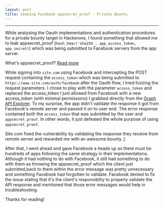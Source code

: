 ```yaml
---
layout: post
title: Leaking Facebook appsecret_proof - Private Bounty
---
```


---


While analysing the Oauth implementations and authentication procedures for a private bounty target in Hackerone, I found something 
that allowed me to leak appsecret_proof (`hash_hmac('sha256', app_access_token, app_secret)`) which was being submitted to Facebook servers 
from the app server. 

What's appsecret_proof? <a href="https://developers.facebook.com/docs/graph-api/securing-requests">Read more</a>


While signing into `site.com` using Facebook and intercepting the POST request containing the `access_token` which was being submitted to `https://www.site.com/auth/facebook` after the Oauth flow,
I tried fuzzing the request parameters. I chose to play with the parameter `access_token` and replaced the access_token I just allowed from Facebook with a new access_token (with minimal permissions) I grabbed directly
from the <a href="https://developers.facebook.com/tools/explorer/145634995501895/">Graph API Explorer</a>. To my surprise, the app didn't validate the response it got from Facebook's
remote server and passed it on to user end. The error response contained both the `access_token` that was submitted by the user and `appsecret_proof`. In other words, it just defeated the whole purpose of using `appsecret_proof`.



Site.com fixed the vulnerability by validating the response they receive from remote server and rewarded me with an awesome bounty ;)

After that, I went ahead and gave Facebook a heads up as there must be hundreds of apps following the same strategy in their implementations. Although it had nothing to do with Facebook, it still had something to do with 
them as throwing the appsecret_proof which the client just submitted,back to them within the error message was pretty unnecessary and something Facebook had
forgotten to validate. Facebook denied to fix the issue stating that it's the client's responsiblity to properly validate the API response and mentioned that those error messages would help in troubleshooting.


Thanks for reading!




